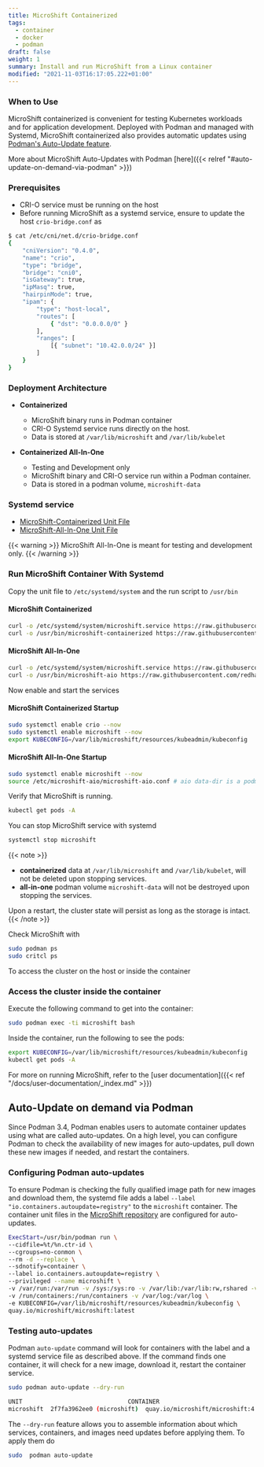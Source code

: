 ```yaml
---
title: MicroShift Containerized
tags:
  - container
  - docker
  - podman
draft: false
weight: 1
summary: Install and run MicroShift from a Linux container
modified: "2021-11-03T16:17:05.222+01:00"
---
```


### When to Use

MicroShift containerized is convenient for testing Kubernetes workloads and for application development.
Deployed with Podman and managed with Systemd, MicroShift containerized also
provides automatic updates using [Podman's Auto-Update feature](https://docs.podman.io/en/latest/markdown/podman-auto-update.1.html).

More about MicroShift Auto-Updates with Podman [here]({{< relref "#auto-update-on-demand-via-podman" >}})

### Prerequisites

- CRI-O service must be running on the host
- Before running MicroShift as a systemd service, ensure to update the host `crio-bridge.conf` as

```bash
$ cat /etc/cni/net.d/crio-bridge.conf
{
    "cniVersion": "0.4.0",
    "name": "crio",
    "type": "bridge",
    "bridge": "cni0",
    "isGateway": true,
    "ipMasq": true,
    "hairpinMode": true,
    "ipam": {
        "type": "host-local",
        "routes": [
            { "dst": "0.0.0.0/0" }
        ],
        "ranges": [
            [{ "subnet": "10.42.0.0/24" }]
        ]
    }
}
```

### Deployment Architecture

- **Containerized**

  - MicroShift binary runs in Podman container
  - CRI-O Systemd service runs directly on the host.
  - Data is stored at `/var/lib/microshift` and `/var/lib/kubelet`

- **Containerized All-In-One**
  - Testing and Development only
  - MicroShift binary and CRI-O service run within a Podman container.
  - Data is stored in a podman volume, `microshift-data`

### Systemd service

- [MicroShift-Containerized Unit File](https://github.com/redhat-et/microshift/blob/main/packaging/systemd/microshift-containerized.service)
- [MicroShift-All-In-One Unit File](https://github.com/redhat-et/microshift/blob/main/packaging/systemd/microshift-aio.service)

{{< warning >}}
MicroShift All-In-One is meant for testing and development only.
{{< /warning >}}

### Run MicroShift Container With Systemd

Copy the unit file to `/etc/systemd/system` and the run script to `/usr/bin`

#### MicroShift Containerized

```bash
curl -o /etc/systemd/system/microshift.service https://raw.githubusercontent.com/redhat-et/microshift/main/packaging/systemd/microshift-containerized.service
curl -o /usr/bin/microshift-containerized https://raw.githubusercontent.com/redhat-et/microshift/main/packaging/systemd/microshift-containerized
```

#### MicroShift All-In-One

```bash
curl -o /etc/systemd/system/microshift.service https://raw.githubusercontent.com/redhat-et/microshift/main/packaging/systemd/microshift-aio.service
curl -o /usr/bin/microshift-aio https://raw.githubusercontent.com/redhat-et/microshift/main/packaging/systemd/microshift-aio
```

Now enable and start the services

#### MicroShift Containerized Startup

```bash
sudo systemctl enable crio --now
sudo systemctl enable microshift --now
export KUBECONFIG=/var/lib/microshift/resources/kubeadmin/kubeconfig
```

#### MicroShift All-In-One Startup

```bash
sudo systemctl enable microshift --now
source /etc/microshift-aio/microshift-aio.conf # aio data-dir is a podman volume
```

Verify that MicroShift is running.

```sh
kubectl get pods -A
```

You can stop MicroShift service with systemd

```bash
systemctl stop microshift
```

{{< note >}}

- **containerized** data at `/var/lib/microshift` and `/var/lib/kubelet`, will not be deleted upon stopping services.
- **all-in-one** podman volume `microshift-data` will not be destroyed upon stopping the services.

Upon a restart, the cluster state will persist as long as the storage is intact.
{{< /note >}}

Check MicroShift with

```bash
sudo podman ps
sudo critcl ps
```

To access the cluster on the host or inside the container

### Access the cluster inside the container

Execute the following command to get into the container:

```bash
sudo podman exec -ti microshift bash
```

Inside the container, run the following to see the pods:

```bash
export KUBECONFIG=/var/lib/microshift/resources/kubeadmin/kubeconfig
kubectl get pods -A
```

For more on running MicroShift, refer to the [user documentation]({{< ref "/docs/user-documentation/_index.md" >}})

## Auto-Update on demand via Podman

Since Podman 3.4, Podman enables users to automate container updates using what are called auto-updates. On a high level, you can configure Podman to check the availability of new images for auto-updates, pull down these new images if needed, and restart the containers.

### Configuring Podman auto-updates

To ensure Podman is checking the fully qualified image path for new images and download them, the systemd file adds a label `--label "io.containers.autoupdate=registry"` to the `microshift` container. The container unit files in the [MicroShift repository](https://github.com/redhat-et/microshift/tree/main/packaging/systemd) are configured for auto-updates.

```bash
ExecStart=/usr/bin/podman run \
--cidfile=%t/%n.ctr-id \
--cgroups=no-conmon \
--rm -d --replace \
--sdnotify=container \
--label io.containers.autoupdate=registry \
--privileged --name microshift \
-v /var/run:/var/run -v /sys:/sys:ro -v /var/lib:/var/lib:rw,rshared -v /lib/modules:/lib/modules -v /etc:/etc\
-v /run/containers:/run/containers -v /var/log:/var/log \
-e KUBECONFIG=/var/lib/microshift/resources/kubeadmin/kubeconfig \
quay.io/microshift/microshift:latest
```

### Testing auto-updates

Podman `auto-update` command will look for containers with the label and a systemd service file as described above. If the command finds one container, it will check for a new image, download it, restart the container service.

```bash
sudo podman auto-update --dry-run

UNIT                              CONTAINER                                IMAGE                                                                           POLICY      UPDATED
microshift  2f7fa3962ee0 (microshift)  quay.io/microshift/microshift:4.7.0-0.microshift-2021-08-31-224727-linux-amd64  registry    false

```

The `--dry-run` feature allows you to assemble information about which services, containers, and images need updates before applying them. To apply them do

```bash
sudo  podman auto-update
```
